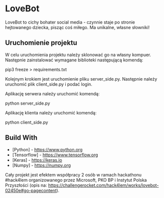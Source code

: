# LoveBot
LoveBot to cichy bohater social media - czynnie staje po stronie hejtowanego dziecka, pisząc coś miłego. Ma unikalne, własne słowniki!

## Uruchomienie projektu

W celu uruchomienia projektu należy sklonować go na własny kompuer. Następnie zainstalować wymagane biblioteki następującą komendą:

pip3 freeze > requirements.txt 

Kolejnym krokiem jest uruchomienie pliku server_side.py. Następnie należy uruchomić plik client_side.py i podać login.

Aplikację serwera należy uruchomić komendą:

python server_side.py

Aplikację klienta należy uruchomić komendą:

python client_side.py

## Build With

- [Python] - https://www.python.org
- [Tensorflow] - https://www.tensorflow.org
- [Keras] - https://keras.io
- [Numpy] - https://numpy.org

Cały projekt jest efektem współpracy 2 osób w ramach hackathonu #hack4lem organizowanego przez Microsoft, PKO BP i Instytut Polska Przyszłości (opis na: https://challengerocket.com/hack4lem/works/lovebot-02450e#go-pagecontent).
